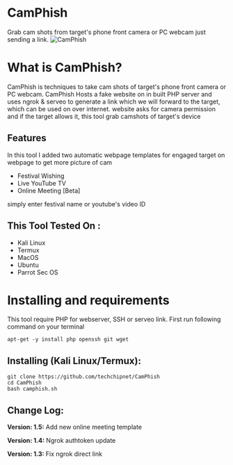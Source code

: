 # CamPhish
Grab cam shots from target's phone front camera or PC webcam just sending a link.
![CamPhish](https://techchip.net/wp-content/uploads/2020/04/camphish.jpg)

# What is CamPhish?
<p>CamPhish is techniques to take cam shots of target's phone front camera or PC webcam. CamPhish Hosts a fake website on in built PHP server and uses ngrok & serveo to generate a link which we will forward to the target, which can be used on over internet. website asks for camera permission and if the target allows it, this tool grab camshots of target's device</p>

## Features
<p>In this tool I added two automatic webpage templates for engaged target on webpage to get more picture of cam</p>
<ul>
  <li>Festival Wishing</li>
  <li>Live YouTube TV</li>
   <li>Online Meeting [Beta]</li>
</ul>
<p>simply enter festival name or youtube's video ID</p>

## This Tool Tested On :
<ul>
  <li>Kali Linux</li>
  <li>Termux</li>
  <li>MacOS</li>
  <li>Ubuntu</li>
  <li>Parrot Sec OS</li>
</ul>

# Installing and requirements
<p>This tool require PHP for webserver, SSH or serveo link. First run following command on your terminal</p>

```
apt-get -y install php openssh git wget
```

## Installing (Kali Linux/Termux):

```
git clone https://github.com/techchipnet/CamPhish
cd CamPhish
bash camphish.sh
```

## Change Log:

<p><b>Version: 1.5:</b> Add new online meeting template</p>
<p><b>Version: 1.4:</b> Ngrok authtoken update</p>
<p><b>Version: 1.3:</b> Fix ngrok direct link</p>

